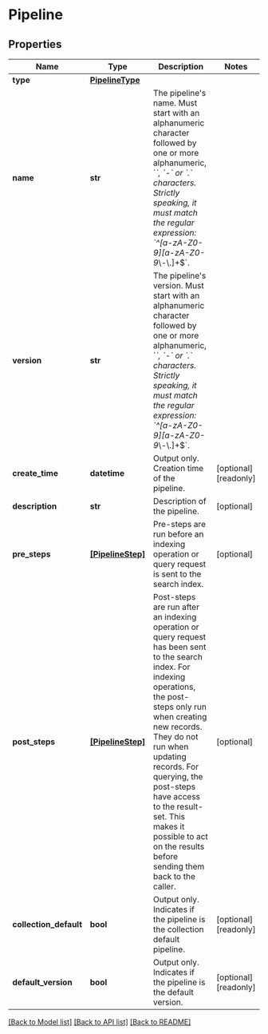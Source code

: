 # Pipeline


## Properties
Name | Type | Description | Notes
------------ | ------------- | ------------- | -------------
**type** | [**PipelineType**](PipelineType.md) |  | 
**name** | **str** | The pipeline&#39;s name.  Must start with an alphanumeric character followed by one or more alphanumeric, &#x60;_&#x60;, &#x60;-&#x60; or &#x60;.&#x60; characters. Strictly speaking, it must match the regular expression: &#x60;^[a-zA-Z0-9][a-zA-Z0-9_\\-\\.]+$&#x60;. | 
**version** | **str** | The pipeline&#39;s version.  Must start with an alphanumeric character followed by one or more alphanumeric, &#x60;_&#x60;, &#x60;-&#x60; or &#x60;.&#x60; characters. Strictly speaking, it must match the regular expression: &#x60;^[a-zA-Z0-9][a-zA-Z0-9_\\-\\.]+$&#x60;. | 
**create_time** | **datetime** | Output only. Creation time of the pipeline. | [optional] [readonly] 
**description** | **str** | Description of the pipeline. | [optional] 
**pre_steps** | [**[PipelineStep]**](PipelineStep.md) | Pre-steps are run before an indexing operation or query request is sent to the search index. | [optional] 
**post_steps** | [**[PipelineStep]**](PipelineStep.md) | Post-steps are run after an indexing operation or query request has been sent to the search index.  For indexing operations, the post-steps only run when creating new records. They do not run when updating records.  For querying, the post-steps have access to the result-set. This makes it possible to act on the results before sending them back to the caller. | [optional] 
**collection_default** | **bool** | Output only. Indicates if the pipeline is the collection default pipeline. | [optional] [readonly] 
**default_version** | **bool** | Output only. Indicates if the pipeline is the default version. | [optional] [readonly] 

[[Back to Model list]](../README.md#documentation-for-models) [[Back to API list]](../README.md#documentation-for-api-endpoints) [[Back to README]](../README.md)


